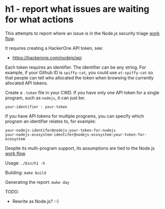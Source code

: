 # h1 - report what issues are waiting for what actions

This attempts to report where an issue is in the Node.js security triage
[work flow][].

[work flow]: https://github.com/nodejs/TSC/blob/master/Security-Team.md#security-triage-workflow

It requires creating a HackerOne API token, see:
- https://hackerone.com/nodejs/api

Each token requires an identifier.  The identifier can be any string. For
example, if your Github ID is `spiffy-cat`, you could use `at-spiffy-cat` so
that people can tell who allocated the token when browsing the currently
allocated API tokens.

Create a `.token` file in your CWD. If you have only one API token for a single
program, such as `nodejs`, it can just be:
```text
your-identifier : your-token
```

If you have API tokens for multiple programs, you can specify which program
an identifier relates to, for example:
```text
your-nodejs-identifer@nodejs:your-token-for-nodejs
your-nodejs-ecosystem-identifer@nodejs-ecosystem:your-token-for-ecosystem
```

Despite its multi-program support, its assumptions are tied to the Node.js
[work flow][].

Usage:  `./bin/h1 -h`

Building: `make build`

Generating the report: `make day`

TODO:
- Rewrite as Node.js? :-)
